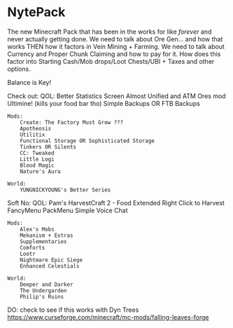 # NytePack
The new Minecraft Pack that has been in the works for like *forever* and never actually getting done.
We need to talk about Ore Gen... and how that works THEN how it factors in Vein Mining + Farming. 
We need to talk about Currency and Proper Chunk Claiming and how to pay for it. How does this factor into Starting Cash/Mob drops/Loot Chests/UBI + Taxes and other options.

Balance is Key!

Check out:
    QOL:
        Better Statistics Screen
        Almost Unified and ATM Ores mod
        Ultimine! (kills your food bar tho)
        Simple Backups OR FTB Backups

    Mods:
        Create: The Factory Must Grow ???
        Apotheosis
        Utilitix
        Functional Storage OR Sophisticated Storage
        Tinkers OR Silents
        CC: Tweaked
        Little Logi
        Blood Magic
        Nature's Aura
    
    World:
        YUNGNICKYOUNG's Better Series

Soft No:
    QOL:
        Pam's HarvestCraft 2 - Food Extended
        Right Click to Harvest
        FancyMenu
        PackMenu
        Simple Voice Chat

    Mods:
        Alex's Mobs
        Mekanism + Extras
        Supplementaries
        Comforts
        Lootr
        Nightmare Epic Siege
        Enhanced Celestials

    World:
        Deeper and Darker
        The Undergarden
        Philip's Ruins

DO:
    check to see if this works with Dyn Trees https://www.curseforge.com/minecraft/mc-mods/falling-leaves-forge